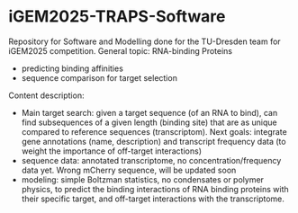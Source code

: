# iGEM2025-TRAPS-Software
Repository for Software and Modelling done for the TU-Dresden team for iGEM2025 competition.
General topic: RNA-binding Proteins 
- predicting binding affinities
- sequence comparison for target selection


Content description:
- Main target search: given a target sequence (of an RNA to bind), can find subsequences of a given length (binding site) that are as unique compared to reference sequences (transcriptom). Next goals: integrate gene annotations (name, description) and transcript frequency data (to weight the importance of off-target interactions)
- sequence data: annotated transcriptome, no concentration/frequency data yet. Wrong mCherry sequence, will be updated soon
- modeling: simple Boltzman statistics, no condensates or polymer physics, to predict the binding interactions of RNA binding proteins with their specific target, and off-target interactions with the transcriptome.
